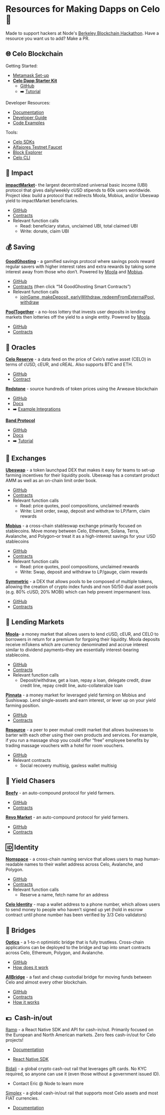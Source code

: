 # Resources for Making Dapps on Celo 💫
Made to support hackers at Node's [Berkeley Blockchain Hackathon](https://thenode.fi/hackathon). Have a resource you want us to add? Make a PR.



## **🌐  Celo Blockchain**


Getting Started: 
* [Metamask Set-up](https://docs.celo.org/getting-started/wallets/using-metamask-with-celo)
* **[Celo Dapp Starter Kit](https://github.com/celo-org/celo-progressive-dapp-starter)**
  * [GitHub](https://github.com/celo-org/celo-progressive-dapp-starter)
  * ➡️ [Tutorial](https://joenyzio.medium.com/build-celo-dapps-in-15-minutes-or-less-438ea954d0b1)

Developer Resources: 
* [Documentation](https://docs.celo.org/)
* [Developer Guide](https://docs.celo.org/developer-guide/overview)
* [Code Examples](https://docs.celo.org/developer-guide/start) 

Tools: 
* [Celo SDKs](https://docs.celo.org/developer-guide/contractkit)
* [Alfajores Testnet Faucet](https://celo.org/developers/faucet)
* [Block Explorer](https://explorer.celo.org/)
* [Celo CLI](https://docs.celo.org/command-line-interface/introduction)


## **🌱  Impact**

**[impactMarket](http://impactmarket.com)**- the largest decentralized universal basic income (UBI) protocol that gives daily/weekly cUSD stipends to 60k users worldwide. Project idea: build a protocol that redirects Moola, Mobius, and/or Ubeswap yield to impactMarket beneficiaries.



* [GitHub](https://github.com/impactMarket)
* [Contracts](https://github.com/impactMarket/impact-market-smart-contracts/tree/main/contracts)
* Relevant function calls
    * Read: beneficiary status, unclaimed UBI, total claimed UBI
    * Write: donate, claim UBI


## **💰  Saving**

**[GoodGhosting](https://goodghosting.com/#/)** - a gamified savings protocol where savings pools reward regular savers with higher interest rates and extra rewards by taking some interest away from those who don’t. Powered by [Moola](moola.market) and [Mobius](mobius.money).



* [GitHub](https://github.com/Good-Ghosting/goodghosting-protocol-v0)
* [Contracts](https://dappradar.com/celo/defi/goodghosting) (then click “14 GoodGhosting Smart Contracts”)
* Relevant function calls
    * [joinGame, makeDeposit, earlyWithdraw, redeemFromExternalPool, withdraw](https://docs.goodghosting.com/docs/game-mechanics-and-technical)

**[PoolTogether](https://pooltogether.com/)** - a no-loss lottery that invests user deposits in lending markets then lotteries off the yield to a single entity. Powered by [Moola](moola.market).



* [GitHub](https://github.com/pooltogether)
* [Contracts](https://v3.docs.pooltogether.com/)


## **📡  Oracles**

**[Celo Reserve](https://docs.celo.org/celo-codebase/protocol/stability/oracles)** - a data feed on the price of Celo’s native asset (CELO) in terms of cUSD, cEUR, and cREAL. Also supports BTC and ETH.



* [GitHub](https://github.com/celo-org/celo-oracle)
* [Contract](https://github.com/celo-org/celo-monorepo/blob/master/packages/protocol/contracts/stability/SortedOracles.sol)

**[Redstone](http://app.redstone.finance.)** - source hundreds of token prices using the Arweave blockchain



* [GitHub](https://github.com/redstone-finance)
* [Docs](https://github.com/redstone-finance/redstone-node/blob/main/docs/COMPILED_ORACLE_DOCS.md)
* ➡️ [Example Integrations](https://github.com/redstone-finance/redstone-evm-connector-examples)

**[Band Protocol](https://bandprotocol.com/)**



* [GitHub](https://github.com/bandprotocol)
* [Docs](https://docs.bandchain.org/)
* ➡️ [Tutorial](https://docs.celo.org/celo-codebase/protocol/oracles/band-protocol-how-to)


## **💱  Exchanges**

**[Ubeswap](ubeswap.org)** - a token launchpad DEX that makes it easy for teams to set-up farming incentives for their liquidity pools. Ubeswap has a constant product AMM as well as an on-chain limit order book.



* [GitHub](https://github.com/Ubeswap)
* [Contracts](https://docs.ubeswap.org/code-and-contracts/overview)
* Relevant function calls
    * Read: price quotes, pool compositions, unclaimed rewards
    * Write: Limit order, swap, deposit and withdraw to LP/farm, claim rewards

**[Mobius](mobius.money)** - a cross-chain stableswap exchange primarily focused on stablecoins. Move money between Celo, Ethereum, Solana, Terra, Avalanche, and Polygon–or treat it as a high-interest savings for your USD stablecoins



* [GitHub](https://github.com/mobiusAMM)
* [Contracts](https://opencelo.gitbook.io/mobius/)
* Relevant function calls
    * Read: price quotes, pool compositions, unclaimed rewards
    * Write: Swap, deposit and withdraw to LP/gauge, claim rewards

**[Symmetric](symmetric.finance)** - a DEX that allows pools to be composed of multiple tokens, allowing the creation of crypto index funds and non 50/50 dual asset pools (e.g. 80% cUSD, 20% MOBI) which can help prevent impermanent loss.



* [GitHub](https://github.com/centfinance)
* [Contracts](https://docs.google.com/spreadsheets/d/12HS-AMMYqvqqxb9qL9LJsG2X9EQkR3gxH5J0GB3DM0I/edit#gid=324163664)


## **🏦  Lending Markets**

**[Moola](moola.market)**- a money market that allows users to lend cUSD, cEUR, and CELO to borrowers in return for a premium for forgoing their liquidity. Moola deposits receive mTokens which are currency denominated and accrue interest similar to dividend payments–they are essentially interest-bearing stablecoins.



* [GitHub](https://github.com/moolamarket)
* [Contracts](https://drive.google.com/file/d/1xGQl625ytbGB8Rt65xK5dnC1wUtfWPJ6/view?usp=sharing)
* Relevant function calls
    * Deposit/withdraw, get a loan, repay a loan, delegate credit, draw credit line, repay credit line, auto-collateralize loan

**[Pinnata](dahlia.finance)** - a money market for leveraged yield farming on Mobius and Sushiswap. Lend single-assets and earn interest, or lever up on your yield farming position. 



* [GitHub](https://github.com/Pinnata/pinnata-contracts-celo)
* [Contracts](https://github.com/Pinnata/pinnata-contracts-celo/tree/master/contracts)

**[Resource](resourcenetwork.co)** - a peer to peer mutual credit market that allows businesses to barter with each other using their own products and services. For example, if you run a massage shop you could offer “free” employee benefits by trading massage vouchers with a hotel for room vouchers. 



* [GitHub](https://github.com/ReSource-Network/)
* Relevant contracts
    * Social recovery multisig, gasless wallet multisig


## **🤑  Yield Chasers**

**[Beefy](https://beefy.finance/)** - an auto-compound protocol for yield farmers.



* [GitHub](https://github.com/beefyfinance)
* [Contracts](https://docs.beefy.com/additional-resources/code-repositories)

**[Revo Market](https://revo.market/#/)** - an auto-compound protocol for yield farmers.



* [GitHub](https://github.com/revo-market)
* [Contracts](https://docs.revo.market/dyor/contracts)


## **🆔  Identity**

**[Nomspace](nom.space)** - a cross-chain naming service that allows users to map human-readable names to their wallet address across Celo, Avalanche, and Polygon.



* [GitHub](https://github.com/Nomspace)
* [Contracts](https://github.com/nomspace/xnom-contracts)
* Relevant function calls
    * Reserve a name, fetch name for an address

**<span style="text-decoration:underline;">[Celo Identity](https://docs.celo.org/celo-codebase/protocol/identity)</span>** - map a wallet address to a phone number, which allows users to send money to people who haven’t signed up yet (hold in escrow contract until phone number has been verified by 3/3 Celo validators) 


## **🌉  Bridges**

**[Optics](optics.xyz)** - a 1-to-n optimistic bridge that is fully trustless. Cross-chain applications can be deployed to the bridge and tap into smart contracts across Celo, Ethereum, Polygon, and Avalanche.



* [GitHub](https://github.com/celo-org/optics-monorepo)
* [How does it work](https://docs.celo.org/celo-codebase/protocol/optics)

**[AllBridge](allbridge.io)** - a fast and cheap custodial bridge for moving funds between Celo and almost every other blockchain.



* [GitHub](https://github.com/allbridge-io)
* [Contracts](https://docs.allbridge.io/allbridge-overview/bridge-contracts)
* [How it works](https://docs.allbridge.io/allbridge-overview/under-the-hood-of-allbridge)


💵  Cash-in/out
---------------

[Ramp](https://ramp.network/) - a React Native SDK and API for cash-in/out. Primarily focused on the European and North American markets. Zero fees cash-in/out for Celo projects!

-   [Documentation](https://docs.ramp.network/)

-   [React Native SDK](https://docs.ramp.network/mobile/react-native-sdk/)

[Bidali](https://www.bidali.com/) - a global crypto cash-out rail that leverages gift cards. No KYC required, so anyone can use it (even those without a government issued ID).

-   Contact Eric @ Node to learn more

[Simplex](https://www.simplex.com/) - a global cash-in/out rail that supports most Celo assets and most FIAT currencies.

-   [Documentation](https://integrations.simplex.com/wallet-api-integration)
